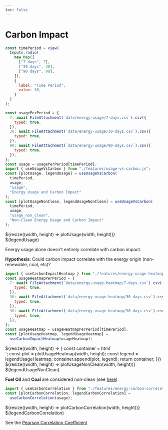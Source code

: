 ```yaml
---
toc: false
---
```


<div>
  <h1>Carbon Impact</h1>
</div>

<div class="grid grid-cols-1 time-picker">

```js
const timePeriod = view(
  Inputs.radio(
    new Map([
      ["7 days", 7],
      ["30 days", 30],
      ["90 days", 90],
    ]),
    {
      label: "Time Period",
      value: 30,
    }
  )
);
```

</div>

```js
const usagePerPeriod = {
  7: await FileAttachment(`data/energy-usage/7-days.csv`).csv({
    typed: true,
  }),
  30: await FileAttachment(`data/energy-usage/30-days.csv`).csv({
    typed: true,
  }),
  90: await FileAttachment(`data/energy-usage/90-days.csv`).csv({
    typed: true,
  }),
};
const usage = usagePerPeriod[timePeriod];
import { useUsageVsCarbon } from "./features/usage-vs-carbon.js";
const [plotUsage, legendUsage] = useUsageVsCarbon(
  timePeriod,
  usage,
  "usage",
  "Energy Usage and Carbon Impact"
);
const [plotUsageNonClean, legendUsageNonClean] = useUsageVsCarbon(
  timePeriod,
  usage,
  "usage_non_clean",
  "Non-Clean Energy Usage and Carbon Impact"
);
```

<div class="grid grid-cols-1" style="grid-auto-rows: 504px;">
  <div class="card" style="display: flex; flex-direction: column;">
    <div style="flex:1;">
      ${resize((width, height) => plotUsage(width, height))}
    </div>
    <div>
      ${legendUsage}
    </div>
  </div>
</div>

<div class="note">

Energy usage alone doesn't entirely correlate with carbon impact.

**Hypothesis**: Could carbon impact correlate with the energy origin (non-renewable, coal, etc)?

</div>

```js
import { useCarbonImpactHeatmap } from "./features/energy-usage-heatmap.js";
const usageHeatmapPerPeriod = {
  7: await FileAttachment(`data/energy-usage-heatmap/7-days.csv`).csv({
    typed: true,
  }),
  30: await FileAttachment(`data/energy-usage-heatmap/30-days.csv`).csv({
    typed: true,
  }),
  90: await FileAttachment(`data/energy-usage-heatmap/90-days.csv`).csv({
    typed: true,
  }),
};
const usageHeatmap = usageHeatmapPerPeriod[timePeriod];
const [plotUsageHeatmap, legendUsageHeatmap] =
  useCarbonImpactHeatmap(usageHeatmap);
```

<div class="grid grid-cols-1" style="grid-auto-rows: 504px;">
  <div class="card">
    ${resize((width, height) => {
      const container = html`<div style="display: flex; align-items: center; flex-direction: column"></div>`;
      const plot = plotUsageHeatmap(width, height);
      const legend = legendUsageHeatmap;
      container.append(plot, legend);
      return container;
    })}
  </div>
</div>

<div class="grid grid-cols-1" style="grid-auto-rows: 504px;">
  <div class="card" style="display: flex; flex-direction: column;">
    <div style="flex:1;">
      ${resize((width, height) => plotUsageNonClean(width, height))}
    </div>
    <div>
      ${legendUsageNonClean}
    </div>
  </div>
</div>
<div class="note">

**Fuel Oil** and **Coal** are considered non-clean (see [here](https://chariotenergy.com/chariot-university/clean-energy)).

</div>

```js
import { useCarbonCorrelation } from "./features/energy-carbon-correlation.js";
const [plotCarbonCorrelation, legendCarbonCorrelation] =
  useCarbonCorrelation(usage);
```

<div class="grid grid-cols-1" style="grid-auto-rows: 504px;">
  <div class="card" style="display: flex; flex-direction: column;">
    <div style="flex:1;">
      ${resize((width, height) => plotCarbonCorrelation(width, height))}
    </div>
    <div>
      ${legendCarbonCorrelation}
    </div>
  </div>
</div>

<div class="note">

See the [Pearson Correlation Coefficient](https://www.scribbr.com/statistics/pearson-correlation-coefficient/)

</div>
